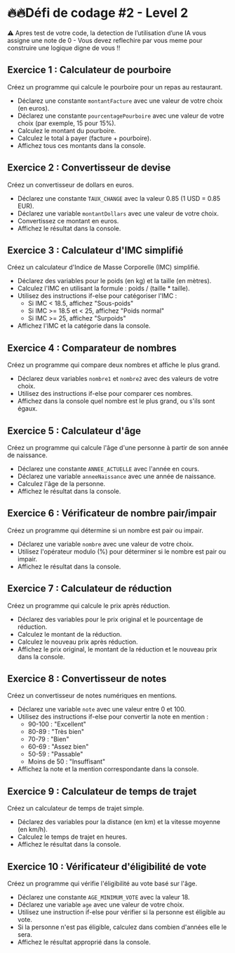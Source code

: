 # **🔥🔥Défi de codage #2 - Level 2**

⚠️ Apres test de votre code, la detection de l’utilisation d’une IA vous assigne une note de 0 - Vous devez reflechire par vous meme pour construire une logique digne de vous !!

## Exercice 1 : Calculateur de pourboire

Créez un programme qui calcule le pourboire pour un repas au restaurant.

- Déclarez une constante `montantFacture` avec une valeur de votre choix (en euros).
- Déclarez une constante `pourcentagePourboire` avec une valeur de votre choix (par exemple, 15 pour 15%).
- Calculez le montant du pourboire.
- Calculez le total à payer (facture + pourboire).
- Affichez tous ces montants dans la console.

## Exercice 2 : Convertisseur de devise

Créez un convertisseur de dollars en euros.

- Déclarez une constante `TAUX_CHANGE` avec la valeur 0.85 (1 USD = 0.85 EUR).
- Déclarez une variable `montantDollars` avec une valeur de votre choix.
- Convertissez ce montant en euros.
- Affichez le résultat dans la console.

## Exercice 3 : Calculateur d'IMC simplifié

Créez un calculateur d'Indice de Masse Corporelle (IMC) simplifié.

- Déclarez des variables pour le poids (en kg) et la taille (en mètres).
- Calculez l'IMC en utilisant la formule : poids / (taille \* taille).
- Utilisez des instructions if-else pour catégoriser l'IMC :
  - Si IMC < 18.5, affichez "Sous-poids"
  - Si IMC >= 18.5 et < 25, affichez "Poids normal"
  - Si IMC >= 25, affichez "Surpoids"
- Affichez l'IMC et la catégorie dans la console.

## Exercice 4 : Comparateur de nombres

Créez un programme qui compare deux nombres et affiche le plus grand.

- Déclarez deux variables `nombre1` et `nombre2` avec des valeurs de votre choix.
- Utilisez des instructions if-else pour comparer ces nombres.
- Affichez dans la console quel nombre est le plus grand, ou s'ils sont égaux.

## Exercice 5 : Calculateur d'âge

Créez un programme qui calcule l'âge d'une personne à partir de son année de naissance.

- Déclarez une constante `ANNEE_ACTUELLE` avec l'année en cours.
- Déclarez une variable `anneeNaissance` avec une année de naissance.
- Calculez l'âge de la personne.
- Affichez le résultat dans la console.

## Exercice 6 : Vérificateur de nombre pair/impair

Créez un programme qui détermine si un nombre est pair ou impair.

- Déclarez une variable `nombre` avec une valeur de votre choix.
- Utilisez l'opérateur modulo (%) pour déterminer si le nombre est pair ou impair.
- Affichez le résultat dans la console.

## Exercice 7 : Calculateur de réduction

Créez un programme qui calcule le prix après réduction.

- Déclarez des variables pour le prix original et le pourcentage de réduction.
- Calculez le montant de la réduction.
- Calculez le nouveau prix après réduction.
- Affichez le prix original, le montant de la réduction et le nouveau prix dans la console.

## Exercice 8 : Convertisseur de notes

Créez un convertisseur de notes numériques en mentions.

- Déclarez une variable `note` avec une valeur entre 0 et 100.
- Utilisez des instructions if-else pour convertir la note en mention :
  - 90-100 : "Excellent"
  - 80-89 : "Très bien"
  - 70-79 : "Bien"
  - 60-69 : "Assez bien"
  - 50-59 : "Passable"
  - Moins de 50 : "Insuffisant"
- Affichez la note et la mention correspondante dans la console.

## Exercice 9 : Calculateur de temps de trajet

Créez un calculateur de temps de trajet simple.

- Déclarez des variables pour la distance (en km) et la vitesse moyenne (en km/h).
- Calculez le temps de trajet en heures.
- Affichez le résultat dans la console.

## Exercice 10 : Vérificateur d'éligibilité de vote

Créez un programme qui vérifie l'éligibilité au vote basé sur l'âge.

- Déclarez une constante `AGE_MINIMUM_VOTE` avec la valeur 18.
- Déclarez une variable `age` avec une valeur de votre choix.
- Utilisez une instruction if-else pour vérifier si la personne est éligible au vote.
- Si la personne n'est pas éligible, calculez dans combien d'années elle le sera.
- Affichez le résultat approprié dans la console.
